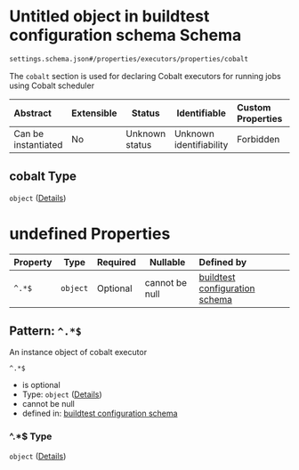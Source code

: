 # Untitled object in buildtest configuration schema Schema

```txt
settings.schema.json#/properties/executors/properties/cobalt
```

The `cobalt` section is used for declaring Cobalt executors for running jobs using Cobalt scheduler


| Abstract            | Extensible | Status         | Identifiable            | Custom Properties | Additional Properties | Access Restrictions | Defined In                                                                   |
| :------------------ | ---------- | -------------- | ----------------------- | :---------------- | --------------------- | ------------------- | ---------------------------------------------------------------------------- |
| Can be instantiated | No         | Unknown status | Unknown identifiability | Forbidden         | Allowed               | none                | [settings.schema.json\*](../out/settings.schema.json "open original schema") |

## cobalt Type

`object` ([Details](settings-properties-executors-properties-cobalt.md))

# undefined Properties

| Property | Type     | Required | Nullable       | Defined by                                                                                                                                              |
| :------- | -------- | -------- | -------------- | :------------------------------------------------------------------------------------------------------------------------------------------------------ |
| `^.*$`   | `object` | Optional | cannot be null | [buildtest configuration schema](settings-definitions-cobalt.md "settings.schema.json#/properties/executors/properties/cobalt/patternProperties/^.\*$") |

## Pattern: `^.*$`

An instance object of cobalt executor


`^.*$`

-   is optional
-   Type: `object` ([Details](settings-definitions-cobalt.md))
-   cannot be null
-   defined in: [buildtest configuration schema](settings-definitions-cobalt.md "settings.schema.json#/properties/executors/properties/cobalt/patternProperties/^.\*$")

### ^.\*$ Type

`object` ([Details](settings-definitions-cobalt.md))
